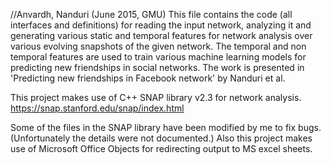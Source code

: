 //Anvardh, Nanduri (June 2015, GMU)
This file contains the code (all interfaces and definitions) for reading the input network, 
analyzing it and generating various static and temporal features for network analysis  over various evolving snapshots of the given network.
The temporal and non temporal features are used to train various machine learning models for predicting new friendships in social networks.
The work is presented in 'Predicting new friendships in Facebook network' by Nanduri et al.

This project makes use of C++ SNAP library v2.3 for network analysis.
https://snap.stanford.edu/snap/index.html

Some of the files in the SNAP library have been modified by me to fix bugs. 
(Unfortunately the details were not documented.)
Also this project makes use of Microsoft Office Objects for redirecting output to MS excel sheets.




